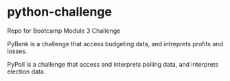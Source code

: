 # python-challenge
Repo for Bootcamp Module 3 Challenge

PyBank is a challenge that access budgeting data, and intreprets profits and losses.

PyPoll is a challenge that access and interprets polling data, and interprets election data.